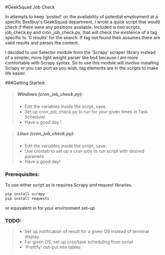#GeekSquad Job Check

In attempts to keep 'posted' on the availability of potential employment at a specific Bestbuy's GeekSquad department, I
wrote a quick script that would check if there were any positions available. Included is two scripts, job_check.py and cron_job_check.py,
that will check the existence of a tag specific to '0 results' for the search. If tag not found then assumes there are valid
results and parses the content.

I decided to use Selector module from the 'Scrapy' scraper library instead of a simpler, more light weight parser like bs4
because I am more comfortable with Scrapy syntax. So to use this module will involve installing Scrapy or you can port as you
wish, tag elements are in the scripts to make life easier.

###Getting Started:
>##### Windows (cron_job_check.py):
 >- Edit the variables inside the script, save.
 >- Set up cron_job_check.py to run for your given times in Task Scheduler.
 >- Have a good day !
 
>##### Linux (cron_job_check.py):
 >- Edit the variables inside the script, save.
 >- Use crontab to set up a cron jobs to run script with desired paramets
 >- Have a good day!
 
### Prerequisites:

To use either script as is requires Scrapy and request libraries.

```sh
pip install scrapy
pip install requests
```
or equivalent in for your environment set-up

### TODO:
> - Set up notification of result for a given OS instead of terminal display.
 >- For given OS, set up cron/task scheduling from script
 >- 'Prettify' out-put into tables